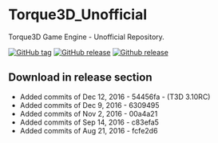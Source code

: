 # Torque3D_Unofficial
Torque3D Game Engine - Unofficial Repository.

[![GitHub tag](https://img.shields.io/badge/tag--orange.svg)](https://github.com/John3/Torque3D_Unofficial/tags)
[![GitHub release](https://img.shields.io/github/release/John3/John3.svg)](https://github.com/John3/Torque3D_Unofficial/releases/latest)
[![Github release](https://img.shields.io/github/downloads/John3/Torque3D_Unofficial/latest/total.svg)](https://github.com/John3/Torque3D_Unofficial/releases/latest)

## Download in release section
- Added commits of Dec 12, 2016 - 54456fa - (T3D 3.10RC)
- Added commits of Dec 9, 2016 - 6309495
- Added commits of Nov 2, 2016 - 00a4a21
- Added commits of Sep 14, 2016 - c83efa5
- Added commits of Aug 21, 2016 - fcfe2d6
